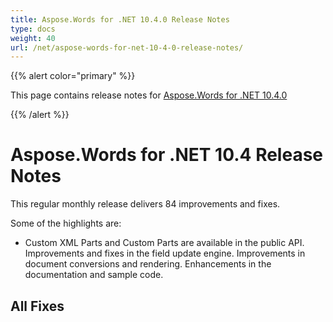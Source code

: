 ```yaml
---
title: Aspose.Words for .NET 10.4.0 Release Notes
type: docs
weight: 40
url: /net/aspose-words-for-net-10-4-0-release-notes/
---
```


{{% alert color="primary" %}} 

This page contains release notes for [Aspose.Words for .NET 10.4.0](http://www.aspose.com/downloads/words/net/new-releases/aspose.words-for-.net-10.4.0/)

{{% /alert %}} 
# **Aspose.Words for .NET 10.4 Release Notes**
This regular monthly release delivers 84 improvements and fixes. 

Some of the highlights are: 

- Custom XML Parts and Custom Parts are available in the public API.
  Improvements and fixes in the field update engine. 
  Improvements in document conversions and rendering. 
  Enhancements in the documentation and sample code. 
## **All Fixes**
